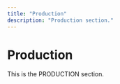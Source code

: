 ```yaml
---
title: "Production"
description: "Production section."
---
```


# Production

This is the PRODUCTION section.
